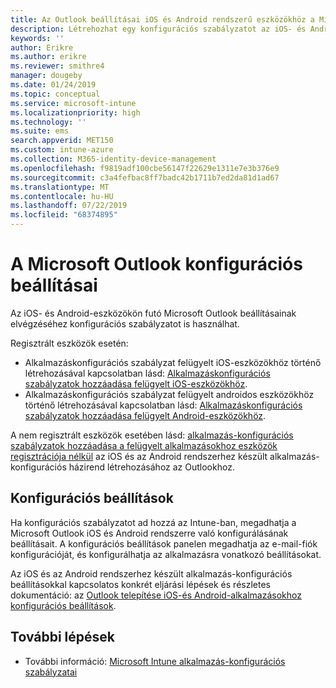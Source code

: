 ```yaml
---
title: Az Outlook beállításai iOS és Android rendszerű eszközökhöz a Microsoft Intune-ban
description: Létrehozhat egy konfigurációs szabályzatot az iOS- és Android-eszközökön futó Microsoft Outlook beállításainak megadásához.
keywords: ''
author: Erikre
ms.author: erikre
ms.reviewer: smithre4
manager: dougeby
ms.date: 01/24/2019
ms.topic: conceptual
ms.service: microsoft-intune
ms.localizationpriority: high
ms.technology: ''
ms.suite: ems
search.appverid: MET150
ms.custom: intune-azure
ms.collection: M365-identity-device-management
ms.openlocfilehash: f9819adf100cbe56147f22629e1311e7e3b376e9
ms.sourcegitcommit: c3a4fefbac8ff7badc42b1711b7ed2da81d1ad67
ms.translationtype: MT
ms.contentlocale: hu-HU
ms.lasthandoff: 07/22/2019
ms.locfileid: "68374895"
---
```

# <a name="microsoft-outlook-configuration-settings"></a>A Microsoft Outlook konfigurációs beállításai 

Az iOS- és Android-eszközökön futó Microsoft Outlook beállításainak elvégzéséhez konfigurációs szabályzatot is használhat. 

Regisztrált eszközök esetén:
- Alkalmazáskonfigurációs szabályzat felügyelt iOS-eszközökhöz történő létrehozásával kapcsolatban lásd: [Alkalmazáskonfigurációs szabályzatok hozzáadása felügyelt iOS-eszközökhöz](app-configuration-policies-use-ios.md). 
- Alkalmazáskonfigurációs szabályzat felügyelt androidos eszközökhöz történő létrehozásával kapcsolatban lásd: [Alkalmazáskonfigurációs szabályzatok hozzáadása felügyelt Android-eszközökhöz](app-configuration-policies-use-android.md). 

A nem regisztrált eszközök esetében lásd: [alkalmazás-konfigurációs szabályzatok hozzáadása a felügyelt alkalmazásokhoz eszközök regisztrációja nélkül](https://docs.microsoft.com/intune/app-configuration-policies-managed-app) az iOS és az Android rendszerhez készült alkalmazás-konfigurációs házirend létrehozásához az Outlookhoz.

## <a name="configuration-settings"></a>Konfigurációs beállítások

Ha konfigurációs szabályzatot ad hozzá az Intune-ban, megadhatja a Microsoft Outlook iOS és Android rendszerre való konfigurálásának beállításait. A konfigurációs beállítások panelen megadhatja az e-mail-fiók konfigurációját, és konfigurálhatja az alkalmazásra vonatkozó beállításokat.

Az iOS és az Android rendszerhez készült alkalmazás-konfigurációs beállításokkal kapcsolatos konkrét eljárási lépések és részletes dokumentáció: az [Outlook telepítése iOS-és Android-alkalmazásokhoz konfigurációs beállítások](https://docs.microsoft.com/exchange/clients-and-mobile-in-exchange-online/outlook-for-ios-and-android/outlook-for-ios-and-android-configuration-with-microsoft-intune).

## <a name="next-steps"></a>További lépések

- További információ: [Microsoft Intune alkalmazás-konfigurációs szabályzatai](app-configuration-policies-overview.md)
